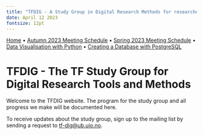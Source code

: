 ```yaml
---
title: "TFDIG - A Study Group in Digital Research Methods for researchers at The Faculty of Theology, University of Oslo"
date: April 12 2023
fontsize: 12pt
---
```


[Home](/) &bull; [Autumn 2023 Meeting Schedule](/ProgramAutumn23.md) &bull; [Spring 2023 Meeting Schedule](/ProgramSpring23.md) &bull; [Data Visualisation with Python](/DataVisualisation.md) &bull; [Creating a Database with PostgreSQL](/PostgreSQL1.md) 

# TFDIG - The TF Study Group for Digital Research Tools and Methods

Welcome to the TFDIG website. The program for the study group and all progress we make will be documented here. 

To receive updates about the study group, sign up to the mailing list by sending a request to tf-dig@ub.uio.no. 


